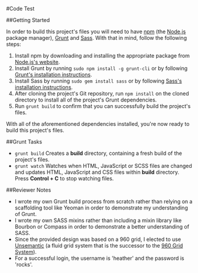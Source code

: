 #Code Test


##Getting Started

In order to build this project's files you will need to have [npm](https://www.npmjs.org/) (the [Node.js](http://nodejs.org/) package manager), [Grunt](http://gruntjs.com/) and [Sass](http://sass-lang.com/). With that in mind, follow the following steps:

1. Install npm by downloading and installing the appropriate package from [Node.js's website](http://nodejs.org/download/).
2. Install Grunt by running `sudo npm install -g grunt-cli` or by following
[Grunt's installation instructions](http://gruntjs.com/getting-started).
3. Install Sass by running `sudo gem install sass` or by following [Sass's installation instructions](http://sass-lang.com/install).
4. After cloning the project's Git repository, run `npm install` on the cloned directory to install all of the project's Grunt dependencies.
5. Run `grunt build` to confirm that you can successfully build the project's files.

With all of the aforementioned dependencies installed, you're now ready to build this project's files.


##Grunt Tasks

* `grunt build` Creates a **build** directory, containing a fresh build of the project's files.
* `grunt watch` Watches when HTML, JavaScript or SCSS files are changed and updates HTML, JavaScript and CSS files within **build** directory. Press **Control + C** to stop watching files.


##Reviewer Notes

* I wrote my own Grunt build process from scratch rather than relying on a scaffolding tool like Yeoman in order to demonstrate my understanding of Grunt.
* I wrote my own SASS mixins rather than including a mixin library like Bourbon or Compass in order to demonstrate a better understanding of SASS.
* Since the provided design was based on a 960 grid, I elected to use [Unsemantic](http://unsemantic.com/) (a fluid grid system that is the successor to the [960 Grid System](http://960.gs/)).
* For a successful login, the username is 'heather' and the password is 'rocks'.
